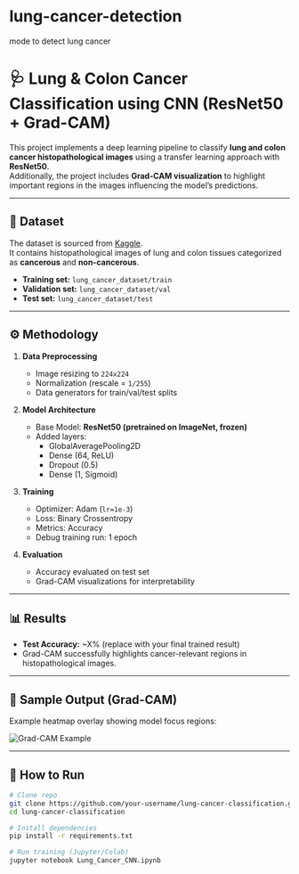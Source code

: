 # lung-cancer-detection
mode to detect lung cancer
# 🩺 Lung & Colon Cancer Classification using CNN (ResNet50 + Grad-CAM)

This project implements a deep learning pipeline to classify **lung and colon cancer histopathological images** using a transfer learning approach with **ResNet50**.  
Additionally, the project includes **Grad-CAM visualization** to highlight important regions in the images influencing the model’s predictions.  

---

## 📂 Dataset
The dataset is sourced from [Kaggle](https://www.kaggle.com/datasets/andrewmvd/lung-and-colon-cancer-histopathological-images).  
It contains histopathological images of lung and colon tissues categorized as **cancerous** and **non-cancerous**.  

- **Training set:** `lung_cancer_dataset/train`  
- **Validation set:** `lung_cancer_dataset/val`  
- **Test set:** `lung_cancer_dataset/test`  

---

## ⚙️ Methodology
1. **Data Preprocessing**  
   - Image resizing to `224x224`  
   - Normalization (rescale = `1/255`)  
   - Data generators for train/val/test splits  

2. **Model Architecture**  
   - Base Model: **ResNet50 (pretrained on ImageNet, frozen)**  
   - Added layers:  
     - GlobalAveragePooling2D  
     - Dense (64, ReLU)  
     - Dropout (0.5)  
     - Dense (1, Sigmoid)  

3. **Training**  
   - Optimizer: Adam (`lr=1e-3`)  
   - Loss: Binary Crossentropy  
   - Metrics: Accuracy  
   - Debug training run: 1 epoch  

4. **Evaluation**  
   - Accuracy evaluated on test set  
   - Grad-CAM visualizations for interpretability  

---

## 📊 Results
- **Test Accuracy:** ~X% (replace with your final trained result)  
- Grad-CAM successfully highlights cancer-relevant regions in histopathological images.  

---

## 📸 Sample Output (Grad-CAM)
Example heatmap overlay showing model focus regions:  

![Grad-CAM Example](gradcam_example.png)  

---

## 🚀 How to Run
```bash
# Clone repo
git clone https://github.com/your-username/lung-cancer-classification.git
cd lung-cancer-classification

# Install dependencies
pip install -r requirements.txt

# Run training (Jupyter/Colab)
jupyter notebook Lung_Cancer_CNN.ipynb

